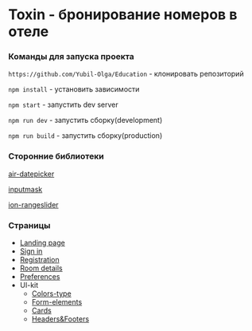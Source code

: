 # Toxin - бронирование номеров в отеле 

### Команды для запуска проекта

`https://github.com/Yubil-Olga/Education` - клонировать репозиторий

`npm install` - установить зависимости

`npm start` - запустить dev server

`npm run dev` - запустить сборку(development)

`npm run build` - запустить сборку(production)

### Сторонние библиотеки

[air-datepicker](http://t1m0n.name/air-datepicker/docs/index-ru.html)

[inputmask](https://www.npmjs.com/package/inputmask)

[ion-rangeslider](http://ionden.com/a/plugins/ion.rangeSlider/)

### Страницы
* [Landing page](https://yubil-olga.github.io/Education/)
* [Sign in](https://yubil-olga.github.io/Education/login)
* [Registration](https://yubil-olga.github.io/Education/registration)
* [Room details](https://yubil-olga.github.io/Education/room-details)
* [Preferences](https://yubil-olga.github.io/Education/search-room.html)
* UI-kit
  * [Colors-type](https://yubil-olga.github.io/Education/colors-type)
  * [Form-elements](https://yubil-olga.github.io/Education/form-elements)
  * [Cards](https://yubil-olga.github.io/Education/cards)
  * [Headers&Footers](https://yubil-olga.github.io/Education/headers-footers)